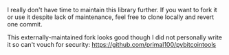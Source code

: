 I really don't have time to maintain this library further. If you want to fork it or use it despite lack of maintenance, feel free to clone locally and revert one commit.

This externally-maintained fork looks good though I did not personally write it so can't vouch for security: https://github.com/primal100/pybitcointools
